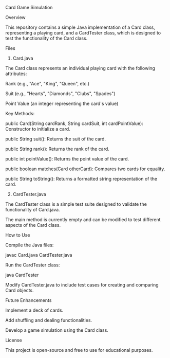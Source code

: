 Card Game Simulation

Overview

This repository contains a simple Java implementation of a Card class, representing a playing card, and a CardTester class, which is designed to test the functionality of the Card class.

Files

1. Card.java

The Card class represents an individual playing card with the following attributes:

Rank (e.g., "Ace", "King", "Queen", etc.)

Suit (e.g., "Hearts", "Diamonds", "Clubs", "Spades")

Point Value (an integer representing the card's value)

Key Methods:

public Card(String cardRank, String cardSuit, int cardPointValue): Constructor to initialize a card.

public String suit(): Returns the suit of the card.

public String rank(): Returns the rank of the card.

public int pointValue(): Returns the point value of the card.

public boolean matches(Card otherCard): Compares two cards for equality.

public String toString(): Returns a formatted string representation of the card.

2. CardTester.java

The CardTester class is a simple test suite designed to validate the functionality of Card.java.

The main method is currently empty and can be modified to test different aspects of the Card class.

How to Use

Compile the Java files:

javac Card.java CardTester.java

Run the CardTester class:

java CardTester

Modify CardTester.java to include test cases for creating and comparing Card objects.

Future Enhancements

Implement a deck of cards.

Add shuffling and dealing functionalities.

Develop a game simulation using the Card class.

License

This project is open-source and free to use for educational purposes.
